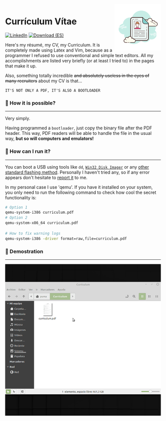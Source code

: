 <img src="https://raw.githubusercontent.com/CosasDePuma/CV/master/.github/readme/logo.png" align="right" width="150">

# Currículum Vítae
[![LinkedIn](https://img.shields.io/badge/kikefontan-blue.svg?style=for-the-badge&logo=linkedin)](https://linkedin.com/in/kikefontan)
[![Download (ES)](https://img.shields.io/badge/download-espa%C3%B1ol-green.svg?style=for-the-badge)](https://github.com/CosasDePuma/CV/releases/download/espa%C3%B1ol/curriculum.pdf)

Here's my résumé, my CV, my Curriculum. It is completely made using Latex and Vim, because as a programmer I refused to use conventional and simple text editors. All my accomplishments are listed very briefly (or at least I tried to) in the pages that make it up.

Also, something totally incredible ~~and absolutely useless in the eyes of many recruiters~~ about my CV is that...

    IT'S NOT ONLY A PDF, IT'S ALSO A BOOTLOADER


### 💭 How it is possible?
---
Very simply.

Having programmed a `bootloader`, just copy the binary file after the PDF header. This way, PDF readers will be able to handle the file in the usual way, **but so will computers and emulators!**

### 🏃 How can I run it?
---
You can boot a USB using tools like `dd`, [`Win32 Disk Imager`](https://sourceforge.net/projects/win32diskimager/) or any [other standard flashing method](https://wiki.archlinux.org/index.php/USB_flash_installation_medium_(Espa%C3%B1ol)). Personally I haven't tried any, so if any error appears don't hesitate to [report it](https://github.com/CosasDePuma/CV/issues) to me.

In my personal case I use 'qemu'. If you have it installed on your system, you only need to run the following command to check how cool the secret functionality is:

```sh
# Option 1
qemu-system-i386 curriculum.pdf
# Option 2
qemu-system-x86_64 curriculum.pdf

# How to fix warning logs
qemu-system-i386 -driver format=raw,file=curriculum.pdf
```

### 💾 Demostration
---
![Demo](https://raw.githubusercontent.com/CosasDePuma/CV/master/.github/readme/demo.gif)